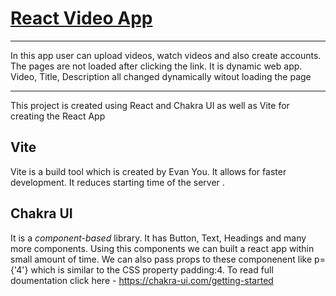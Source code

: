 # [React Video App](https://react-video-app-omega.vercel.app/)
___

 In this app user can upload videos, watch videos and also create accounts. The pages are not loaded after clicking the link. It is dynamic web app. Video, Title, Description all changed dynamically witout loading the page
___
This project is created using React and Chakra UI as well as Vite for creating the React App

## Vite

Vite is a build tool which is created by Evan You. It allows for faster development. It reduces starting time of the server .

## Chakra UI
It is a _component-based_ library. It has Button, Text, Headings and many more components. Using this components we can built a react app within small amount of time. We can also pass props to these componenent like p={'4'} which is similar to the CSS property padding:4. 
To read full doumentation click here -  https://chakra-ui.com/getting-started
 